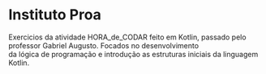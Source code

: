 # Instituto Proa
Exercicios da atividade HORA_de_CODAR feito em Kotlin, passado pelo professor Gabriel Augusto. Focados no desenvolvimento <br> da lógica de programação e introdução as estruturas iniciais da linguagem Kotlin.

